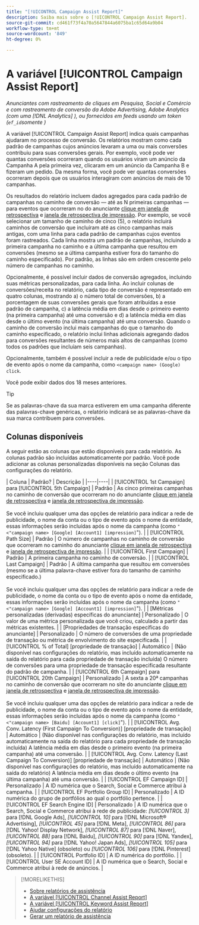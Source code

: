 ```yaml
---
title: "[!UICONTROL Campaign Assist Report]"
description: Saiba mais sobre o [!UICONTROL Campaign Assist Report].
source-git-commit: cd461f73f4a70a5647844a6075ba1c65d64a9b04
workflow-type: tm+mt
source-wordcount: '849'
ht-degree: 0%

---
```


# A variável [!UICONTROL Campaign Assist Report]

*Anunciantes com rastreamento de cliques em Pesquisa, Social e Comércio e com rastreamento de conversão da Adobe Advertising, Adobe Analytics (com uma [!DNL Analytics] ), ou fornecidos em feeds usando um token (`ef_id`somente )*

A variável [!UICONTROL Campaign Assist Report] indica quais campanhas ajudaram no processo de conversão. Os relatórios mostram como cada padrão de campanhas cujos anúncios levaram a uma ou mais conversões contribuiu para suas conversões gerais. Por exemplo, você pode ver quantas conversões ocorreram quando os usuários viram um anúncio da Campanha A pela primeira vez, clicaram em um anúncio da Campanha B e fizeram um pedido. Da mesma forma, você pode ver quantas conversões ocorreram depois que os usuários interagiram com anúncios de mais de 10 campanhas.

Os resultados do relatório incluem dados agregados para cada padrão de campanhas no caminho de conversão — até as N primeiras campanhas — para eventos que ocorreram no do anunciante [clique em janela de retrospectiva](/help/search-social-commerce/glossary.md#c-d) e [janela de retrospectiva de impressão](/help/search-social-commerce/glossary.md#i-j). Por exemplo, se você selecionar um tamanho de caminho de cinco (5), o relatório incluirá caminhos de conversão que incluíram até as cinco campanhas mais antigas, com uma linha para cada padrão de campanhas cujos eventos foram rastreados. Cada linha mostra um padrão de campanhas, incluindo a primeira campanha no caminho e a última campanha que resultou em conversões (mesmo se a última campanha estiver fora do tamanho do caminho especificado). Por padrão, as linhas são em ordem crescente pelo número de campanhas no caminho.

Opcionalmente, é possível incluir dados de conversão agregados, incluindo suas métricas personalizadas, para cada linha. Ao incluir colunas de conversões/receita no relatório, cada tipo de conversão é representado em quatro colunas, mostrando a) o número total de conversões, b) a porcentagem de suas conversões gerais que foram atribuídas a esse padrão de campanha, c) a latência média em dias desde o primeiro evento (na primeira campanha) até uma conversão e d) a latência média em dias desde o último evento (na última campanha) até uma conversão. Quando o caminho de conversão inclui mais campanhas do que o tamanho do caminho especificado, o relatório inclui linhas adicionais agregando dados para conversões resultantes de números mais altos de campanhas (como todos os padrões que incluíam seis campanhas).

Opcionalmente, também é possível incluir a rede de publicidade e/ou o tipo de evento após o nome da campanha, como `<campaign name> (Google) click`.

Você pode exibir dados dos 18 meses anteriores.

>[!TIP]
>
>Se as palavras-chave da sua marca estiverem em uma campanha diferente das palavras-chave genéricas, o relatório indicará se as palavras-chave da sua marca contribuem para conversões.

## Colunas disponíveis

A seguir estão as colunas que estão disponíveis para cada relatório. As colunas padrão são incluídas automaticamente por padrão. Você pode adicionar as colunas personalizadas disponíveis na seção Colunas das configurações do relatório.

| Coluna | Padrão? | Descrição |
|----|----|
| [!UICONTROL 1st Campaign] para [!UICONTROL 5th Campaign] | Padrão | As cinco primeiras campanhas no caminho de conversão que ocorreram no do anunciante [clique em janela de retrospectiva](/help/search-social-commerce/glossary.md#c-d) e [janela de retrospectiva de impressão](/help/search-social-commerce/glossary.md#i-j).<br><br>Se você incluiu qualquer uma das opções de relatório para indicar a rede de publicidade, o nome da conta ou o tipo de evento após o nome da entidade, essas informações serão incluídas após o nome da campanha (como `"<"campaign name> [Google] [Account1] [impression]`&quot;). |
| [!UICONTROL Path Size] | Padrão | O número de campanhas no caminho de conversão que ocorreram no caminho do anunciante [clique em janela de retrospectiva](/help/search-social-commerce/glossary.md#c-d) e [janela de retrospectiva de impressão](/help/search-social-commerce/glossary.md#i-j). |
| [!UICONTROL First Campaign] | Padrão | A primeira campanha no caminho de conversão. |
| [!UICONTROL Last Campaign] | Padrão | A última campanha que resultou em conversões (mesmo se a última palavra-chave estiver fora do tamanho de caminho especificado.)<br><br>Se você incluiu qualquer uma das opções de relatório para indicar a rede de publicidade, o nome da conta ou o tipo de evento após o nome da entidade, essas informações serão incluídas após o nome da campanha (como `"<"campaign name> [Google] [Account1] [impression]`&quot;). |
| \[Métricas personalizadas (derivadas) específicas do anunciante\] | Personalizado | O valor de uma métrica personalizada que você criou, calculado a partir das métricas existentes. |
| \[Propriedades de transação específicas do anunciante\] | Personalizado | O número de conversões de uma propriedade de transação ou métrica de envolvimento do site especificada. |
| [!UICONTROL % of Total] \[propriedade de transação\] | Automático | (Não disponível nas configurações do relatório, mas incluído automaticamente na saída do relatório para cada propriedade de transação incluída) O número de conversões para uma propriedade de transação especificada resultante do padrão de campanha. |
| [!UICONTROL 6th Campaign] para [!UICONTROL 20th Campaign] | Personalizado | A sexta a 20ª campanhas no caminho de conversão que ocorreram no site do anunciante [clique em janela de retrospectiva](/help/search-social-commerce/glossary.md#c-d) e [janela de retrospectiva de impressão](/help/search-social-commerce/glossary.md#i-j).<br><br>Se você incluiu qualquer uma das opções de relatório para indicar a rede de publicidade, o nome da conta ou o tipo de evento após o nome da entidade, essas informações serão incluídas após o nome da campanha (como `"<"campaign name> [Baidu] [Account1] [click]`&quot;). |
| [!UICONTROL Avg. Conv. Latency (First Campaign To Conversion)] \[propriedade de transação\] | Automático | (Não disponível nas configurações do relatório, mas incluído automaticamente na saída do relatório para cada propriedade de transação incluída) A latência média em dias desde o primeiro evento (na primeira campanha) até uma conversão. |
| [!UICONTROL Avg. Conv. Latency (Last Campaign To Conversion)] \[propriedade de transação\] | Automático | (Não disponível nas configurações do relatório, mas incluído automaticamente na saída do relatório) A latência média em dias desde o último evento (na última campanha) até uma conversão. |
| [!UICONTROL EF Campaign ID] | Personalizado | A ID numérica que o Search, Social e Commerce atribui à campanha. |
| [!UICONTROL EF Portfolio Group ID] | Personalizado | A ID numérica do grupo de portfólios ao qual o portfólio pertence. |
| [!UICONTROL EF Search Engine ID] | Personalizado | A ID numérica que o Search, Social e Commerce atribui à rede de publicidade: <i>[!UICONTROL 3]</i> para [!DNL Google Ads], <i>[!UICONTROL 10]</i> para [!DNL Microsoft® Advertising], <i>[!UICONTROL 45]</i> para [!DNL Meta], <i>[!UICONTROL 86]</i> para [!DNL Yahoo! Display Network], <i>[!UICONTROL 87]</i> para [!DNL Naver], <i>[!UICONTROL 88]</i> para [!DNL Baidu], <i>[!UICONTROL 90]</i> para [!DNL Yandex], <i>[!UICONTROL 94]</i> para [!DNL Yahoo! Japan Ads], <i>[!UICONTROL 105]</i> para [!DNL Yahoo Native] (obsoleto) ou <i>[!UICONTROL 106]</i> para [!DNL Pinterest] (obsoleto). |
| [!UICONTROL Portfolio ID] | A ID numérica do portfólio. |
| [!UICONTROL User SE Account ID] | A ID numérica que o Search, Social e Commerce atribui à rede de anúncios. |

<table style="table-layout:auto">

>[!MORELIKETHIS]
>
>* [Sobre relatórios de assistência](assist-report-about.md)
>* [A variável [!UICONTROL Channel Assist Report]](channel-assist-report.md)
>* [A variável [!UICONTROL Keyword Assist Report]](keyword-assist-report.md)
>* [Ajudar configurações do relatório](assist-report-settings.md)
>* [Gerar um relatório de assistência](assist-report-generate.md)

